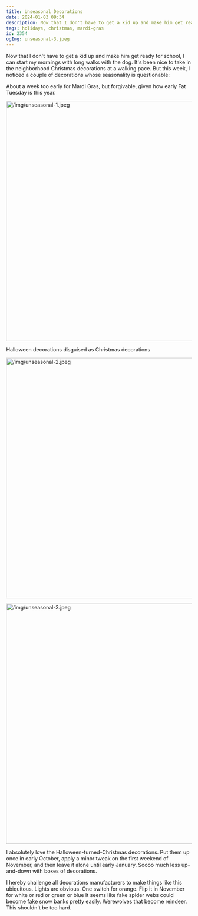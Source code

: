 ```yaml
---
title: Unseasonal Decorations
date: 2024-01-03 09:34
description: Now that I don't have to get a kid up and make him get ready for school, I can start my mornings with long walks with the dog.  It's been nice to take in the neighborhood Christmas decorations at a walking pace.  But this week, I noticed a couple of decorations whose seasonality is questionable:
tags: holidays, christmas, mardi-gras
id: 2354
ogImg: unseasonal-3.jpeg
---
```


Now that I don't have to get a kid up and make him get ready for school, I can start my mornings with long walks with the dog.  It's been nice to take in the neighborhood Christmas decorations at a walking pace.  But this week, I noticed a couple of decorations whose seasonality is questionable:

About a week too early for Mardi Gras, but forgivable, given how early Fat Tuesday is this year.

<a class="lightview centered" href="/img/unseasonal-1.jpeg" data-lightview-caption="" data-lightview-group="group1"><img src="/img/unseasonal-1.jpeg" alt="/img/unseasonal-1.jpeg" width="650px"><br><span class="caption"></span></a>


Halloween decorations disguised as Christmas decorations

<a class="lightview centered" href="/img/unseasonal-2.jpeg" data-lightview-caption="" data-lightview-group="group1"><img src="/img/unseasonal-2.jpeg" alt="/img/unseasonal-2.jpeg" width="650px"><br><span class="caption"></span></a>

<a class="lightview centered" href="/img/unseasonal-3.jpeg" data-lightview-caption="" data-lightview-group="group1"><img src="/img/unseasonal-3.jpeg" alt="/img/unseasonal-3.jpeg" width="650px"><br><span class="caption"></span></a>

I absolutely love the Halloween-turned-Christmas decorations.  Put them up once in early October, apply a minor tweak on the first weekend of November, and then leave it alone until early January.  Soooo much less up-and-down with boxes of decorations.

I hereby challenge all decorations manufacturers to make things like this ubiquitous.  Lights are obvious.  One switch for orange.  Flip it in November for white or red or green or blue  It seems like fake spider webs could become fake snow banks pretty easily.  Werewolves that become reindeer.  This shouldn't be too hard.